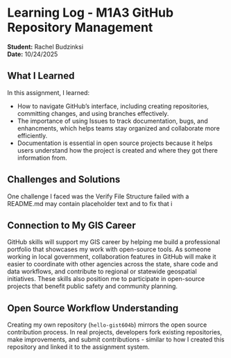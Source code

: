 # Learning Log - M1A3 GitHub Repository Management

**Student:** Rachel Budzinksi  
**Date:** 10/24/2025

## What I Learned
In this assignment, I learned:
- How to navigate GitHub’s interface, including creating repositories, committing changes, and using branches effectively.
- The importance of using Issues to track documentation, bugs, and enhancments, which helps teams stay organized and collaborate more efficiently.
- Documentation is essential in open source projects because it helps users understand how the project is created and where they got there information from.

## Challenges and Solutions
One challenge I faced was the Verify File Structure failed with a README.md may contain placeholder text and to fix that i 

## Connection to My GIS Career
GitHub skills will support my GIS career by helping me build a professional portfolio that showcases my work with open-source tools. As someone working in local government, collaboration features in GitHub will make it easier to coordinate with other agencies across the state, share code and data workflows, and contribute to regional or statewide geospatial initiatives. These skills also position me to participate in open-source projects that benefit public safety and community planning.

## Open Source Workflow Understanding
Creating my own repository (`hello-gist604b`) mirrors the open source contribution process. In real projects, developers fork existing repositories, make improvements, and submit contributions - similar to how I created this repository and linked it to the assignment system.
